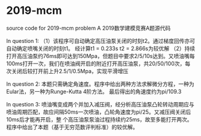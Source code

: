 # 2019-mcm
source code for 2019-mcm problem A
2019数学建模竞赛A题源代码

In question 1:
  （1）该程序可自动确定高压油泵关闭的时刻t2。通过梯度回传亦可自动确定喷嘴关闭的时刻t1。
  经计算t1 = 0.233s t2 = 2.866s为较优解
  （2）持续打开高压油泵约76ms即可达到150Mpa，但题目中要求2/5/10s达到。又喷油嘴每100ms打开一次，我们在喷油阀开启的附近打开高压油泵，共20/50/100次，每   次关闭后较打开前上升2.5/1/0.5Mpa，实现平滑增压
  
In question 2:
  本题只需确定角速度。程序中给出两种方法求解微分方程，一种为Eular法，另一种为Runge-Kutta 4阶方法。
  最后得出的角速度约为pi/109.3
  
In question 3:
  喷油嘴变成两个并加入减压阀，经分析高压油泵凸轮转动周期应与喷油周期匹配，故应间隔50ms一次喷油，凸轮角速度为pi/25。又减压阀关闭后10ms后才能再开启，整   个高压油泵泵油过程持续约25ms，故至多能打开两次。程序中给出了本题（基于无穷范数评判标准）的较优解。
